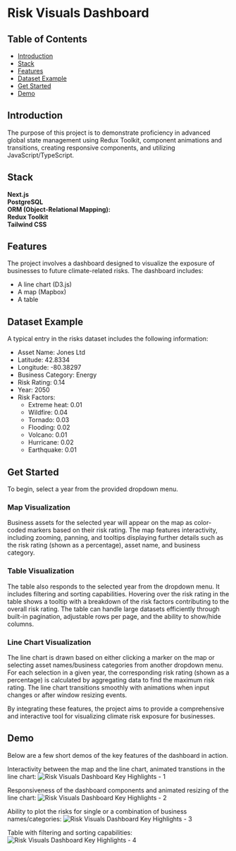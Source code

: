 # Risk Visuals Dashboard

## Table of Contents

- [Introduction](#introduction)
- [Stack](#stack)
- [Features](#features)
- [Dataset Example](#dataset-example)
- [Get Started](#get-started)
- [Demo](#demo)

## Introduction

The purpose of this project is to demonstrate proficiency in advanced global state management using Redux Toolkit, component animations and transitions, creating responsive components, and utilizing JavaScript/TypeScript.

## Stack

**Next.js**  
**PostgreSQL**  
**ORM (Object-Relational Mapping):**  
**Redux Toolkit**  
**Tailwind CSS**

## Features

The project involves a dashboard designed to visualize the exposure of businesses to future climate-related risks. The dashboard includes:

- A line chart (D3.js)
- A map (Mapbox)
- A table

## Dataset Example

A typical entry in the risks dataset includes the following information:

- Asset Name: Jones Ltd
- Latitude: 42.8334
- Longitude: -80.38297
- Business Category: Energy
- Risk Rating: 0.14
- Year: 2050
- Risk Factors:
  - Extreme heat: 0.01
  - Wildfire: 0.04
  - Tornado: 0.03
  - Flooding: 0.02
  - Volcano: 0.01
  - Hurricane: 0.02
  - Earthquake: 0.01

## Get Started

To begin, select a year from the provided dropdown menu.

### Map Visualization

Business assets for the selected year will appear on the map as color-coded markers based on their risk rating.
The map features interactivity, including zooming, panning, and tooltips displaying further details such as the risk rating (shown as a percentage), asset name, and business category.

### Table Visualization

The table also responds to the selected year from the dropdown menu.
It includes filtering and sorting capabilities.
Hovering over the risk rating in the table shows a tooltip with a breakdown of the risk factors contributing to the overall risk rating.
The table can handle large datasets efficiently through built-in pagination, adjustable rows per page, and the ability to show/hide columns.

### Line Chart Visualization

The line chart is drawn based on either clicking a marker on the map or selecting asset names/business categories from another dropdown menu.
For each selection in a given year, the corresponding risk rating (shown as a percentage) is calculated by aggregating data to find the maximum risk rating.
The line chart transitions smoothly with animations when input changes or after window resizing events.

By integrating these features, the project aims to provide a comprehensive and interactive tool for visualizing climate risk exposure for businesses.

## Demo

Below are a few short demos of the key features of the dashboard in action.

Interactivity between the map and the line chart, animated transtions in the line chart:
![Risk Visuals Dashboard Key Highlights - 1](public/gifs/mg-1.gif)

Responsiveness of the dashboard components and animated resizing of the line chart:
![Risk Visuals Dashboard Key Highlights - 2](public/gifs/mg-2.gif)

Ability to plot the risks for single or a combination of business names/categories:
![Risk Visuals Dashboard Key Highlights - 3](public/gifs/mg-3.gif)

Table with filtering and sorting capabilities:
![Risk Visuals Dashboard Key Highlights - 4](public/gifs/mg-4.gif)

